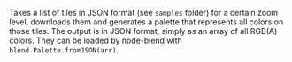 Takes a list of tiles in JSON format (see `samples` folder) for a certain zoom level, downloads them and generates a palette that represents all colors on those tiles. The output is in JSON format, simply as an array of all RGB(A) colors. They can be loaded by node-blend with `blend.Palette.fromJSON(arr)`.